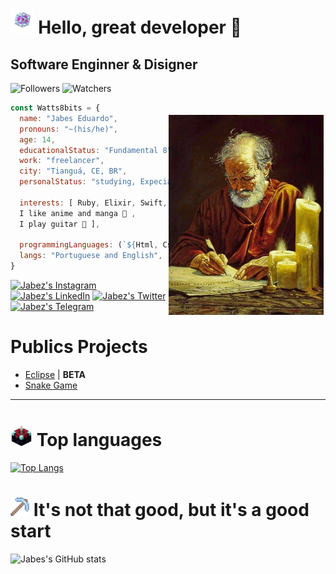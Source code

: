 <h1>
   <img title="End crystal" alt="End_crystal" src="./assets/End_crystal.gif"
   height="40px">
   Hello, great developer 🖖
</h1>

## Software Enginner & Disigner

![Followers][Github followers] ![Watchers][Github watchers]

[Github followers]: https://img.shields.io/github/followers/Watts8bits?color=red&logo=github&logoColor=white&style=for-the-badge
[Github watchers]: https://img.shields.io/github/watchers/Watts8bits/Watts8bits?color=yellow&logo=github&logoColor=white&style=for-the-badge

<p>
    <img alt="Apostolo Paulo" src="./assets/Paulo.jpg"  
    style="margin-top:20px; margin-right:3px;"
    height="320px"
    align="right">
</p>

~~~javascript
const Watts8bits = {
  name: "Jabes Eduardo",
  pronouns: "~(his/he)",
  age: 14,
  educationalStatus: "Fundamental 8",
  work: "freelancer",
  city: "Tianguá, CE, BR",
  personalStatus: "studying, Expecializing, developing",

  interests: [ Ruby, Elixir, Swift, C, C++ ... 
  I like anime and manga 📓 , 
  I play guitar 🎸 ],

  programmingLanguages: (`${Html, Css, Javascript, Java, Git, Sql}`)
  langs: "Portuguese and English",
}

~~~

[![Jabez's Instagram][Instagram]](https://www.instagram.com/jear.code/)
[![Jabez's LinkedIn][LinkedIn]](https://www.linkedin.com/in/jabes-eduardo-029035252/)
[![Jabez's Twitter][Twitter]](https://twitter.com/Watts_8bits)
[![Jabez's Telegram][Telegram]](https://t.me/JabesEd)

[Instagram]: https://img.shields.io/twitter/url?color=red&label=Instagram&logo=instagram&style=plastic&url=https%3A%2F%2Fwww.instagram.com%2Fjear.code%2F
[LinkedIn]: https://img.shields.io/twitter/url?color=blue&label=LinkedIn&logo=LinkedIn&logoColor=blue&style=plastic&url=https%3A%2F%2Fshields.io
[Telegram]: https://img.shields.io/twitter/url?color=blue&label=Telegram&logo=Telegram&style=plastic&url=https%3A%2F%2Fshields.io
[Twitter]: https://img.shields.io/twitter/url?color=blue&label=Twitter&logo=Twitter&style=plastic&url=https%3A%2F%2Fshields.io

# Publics Projects 
- [Eclipse](https://github.com/Watts8bits/Project-moon) | **BETA**
- [Snake Game](https://github.com/Watts8bits/Snake-Game)
---

<h1>
    <img title="Enchanting Table" alt="Enchanting_Table" src="./assets/Enchanting_Table.gif"
    height="35px">
    Top languages
</h1>

[![Top Langs](https://github-readme-stats.vercel.app/api/top-langs/?username=Watts8bits&layout=compact&theme=dracula)](https://github.com/anuraghazra/github-readme-stats)

<h1>
   <img title="Pickaxe" alt="Pickaxe" src="./assets/Pickaxe.png"
   height="30px">
   It's not that good, but it's a good start
</h1>


![Jabes's GitHub stats](https://github-readme-stats.vercel.app/api?username=Watts8bits&show_icons=true&theme=dracula)